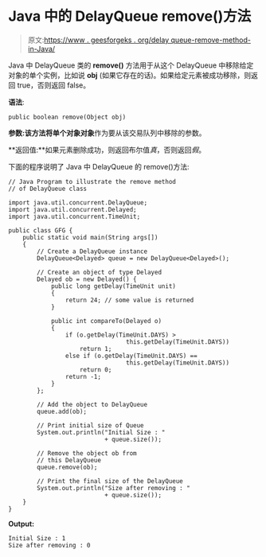 # Java 中的 DelayQueue remove()方法

> 原文:[https://www . geesforgeks . org/delay queue-remove-method-in-Java/](https://www.geeksforgeeks.org/delayqueue-remove-method-in-java/)

Java 中 DelayQueue 类的 **remove()** 方法用于从这个 DelayQueue 中移除给定对象的单个实例，比如说 **obj** (如果它存在的话)。如果给定元素被成功移除，则返回 true，否则返回 false。

**语法**:

```
public boolean remove(Object obj)
```

**参数:**该方法将单个对象**对象**作为要从该交易队列中移除的参数。

**返回值:**如果元素删除成功，则返回布尔值*真*，否则返回*假*。

下面的程序说明了 Java 中 DelayQueue 的 remove()方法:

```
// Java Program to illustrate the remove method
// of DelayQueue class

import java.util.concurrent.DelayQueue;
import java.util.concurrent.Delayed;
import java.util.concurrent.TimeUnit;

public class GFG {
    public static void main(String args[])
    {
        // Create a DelayQueue instance
        DelayQueue<Delayed> queue = new DelayQueue<Delayed>();

        // Create an object of type Delayed
        Delayed ob = new Delayed() {
            public long getDelay(TimeUnit unit)
            {
                return 24; // some value is returned
            }

            public int compareTo(Delayed o)
            {
                if (o.getDelay(TimeUnit.DAYS) > 
                                 this.getDelay(TimeUnit.DAYS))
                    return 1;
                else if (o.getDelay(TimeUnit.DAYS) == 
                                 this.getDelay(TimeUnit.DAYS))
                    return 0;
                return -1;
            }
        };

        // Add the object to DelayQueue
        queue.add(ob);

        // Print initial size of Queue
        System.out.println("Initial Size : "
                           + queue.size());

        // Remove the object ob from
        // this DelayQueue
        queue.remove(ob);

        // Print the final size of the DelayQueue
        System.out.println("Size after removing : "
                           + queue.size());
    }
}
```

**Output:**

```
Initial Size : 1
Size after removing : 0

```